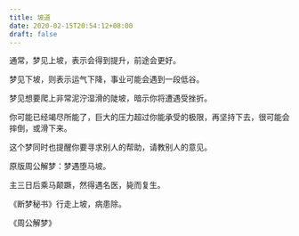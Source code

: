 ```yaml
---
title: 坡道
date: 2020-02-15T20:54:12+08:00
draft: false
---
```


通常，梦见上坡，表示会得到提升，前途会更好。

梦见下坡，则表示运气下降，事业可能会遇到一段低谷。

梦见想要爬上非常泥泞湿滑的陡坡，暗示你将遭遇受挫折。

你可能已经竭尽所能了，巨大的压力超过你能承受的极限，再坚持下去，很可能会摔倒，或滑下来。

这个梦同时也提醒你要寻求别人的帮助，请教别人的意见。

原版周公解梦：梦遇堕马坡。

主三日后乘马颠蹶，然得遇名医，毙而复生。

《断梦秘书》行走上坡，病患除。

《周公解梦》